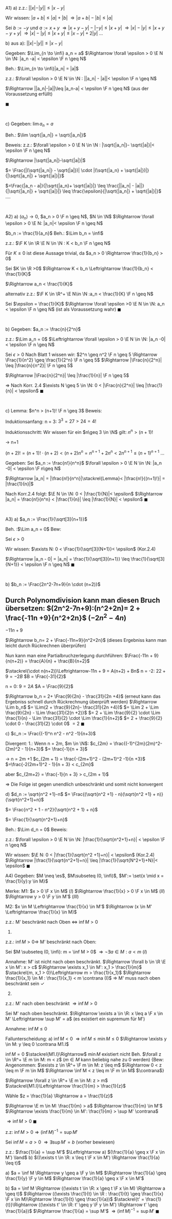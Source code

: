 A1)
a)
z.z.: $||x| - |y|| \leq |x - y|$

Wir wissen:
$|a+b| \leq |a|+|b|$
$\Rightarrow |a + b| - |b| \leq |a|$

Sei $b:= -y$ und $a:= x+y$
$\Rightarrow |x + y - y| - |-y| \leq |x + y|$
$\Rightarrow |x| - |y| \leq |x + y - y + y|$
$\Rightarrow |x| - |y| \leq |x + y| \leq |x - y| + 2 |y|$
...


b)
aus a): $||x| -|y|| \leq |x - y|$

Gegeben:
$\Lim_{n \to \infi} a_n = a$
$\Rightarrow \forall \epsilon > 0 \E N \in \N: |a_n -a| < \epsilon \F n \geq N$

Beh.:
$\Lim_{n \to \infi}|a_n| = |a|$

z.z.: 
$\forall \epsilon > 0 \E N \in \N : ||a_n| - |a||< \epsilon \F n \geq N$

$\Rightarrow ||a_n|-|a||\leq |a_n-a| < \epsilon \F n \geq N$ (aus der Voraussetzung erfüllt)

$\blacksquare$
<div style="page-break-after: always; visibility: hidden">
\pagebreak
</div>


c)
Gegeben:
$\lim a_n = a$ 

Beh.: 
$\lim \sqrt{|a_n|} = \sqrt{|a_n|}$

Beweis:
z.z.:
$\forall \epsilon > 0 \E N \in \N : |\sqrt{|a_n|}- \sqrt{|a|}|< \epsilon \F n \geq N$

$\Rightarrow |\sqrt{|a_n|}-\sqrt{|a|}|$

$= \Frac{|(\sqrt{|a_n|} - \sqrt{|a|})| \cdot |(\sqrt{|a_n} + \sqrt{|a|})|}{|\sqrt{|a_n|} + \sqrt{|a|}|}$

$=\Frac{|a_n - a|}{|\sqrt{|a_n}+ \sqrt{|a|}|} \leq \frac{||a_n| - |a||}{|\sqrt{|a_n|} + \sqrt{|a|}|} \leq \frac{\epsilon}{|\sqrt{|a_n|} + \sqrt{|a|}|}$  
....
<div style="page-break-after: always; visibility: hidden">
\pagebreak
</div>


A2)
a)
$(a_n) \to 0$, $a_n > 0 \F n \geq N$, $N \in \N$ 
$\Rightarrow \forall \epsilon > 0 \E N: |a_n|< \epsilon \F n \geq N$

$b_n := \frac{1}{a_n}$
Beh.:
$\Lim b_n = \infi$

z.z.:
$\F K \in \R \E N \in \N : K < b_n \F n \geq N$ 

Für $K \leq 0$ ist diese Aussage trivial, da $a_n > 0 \Rightarrow \frac{1}{b_n} > 0$

Sei $K \in \R >0$ 
$\Rightarrow K < b_n \Leftrightarrow \frac{1}{b_n} < \frac{1}{K}$

$\Rightarrow a_n < \frac{1}{K}$

alternativ z.z.:
$\F K \in \R^+ \E N\in \N :a_n < \frac{1}{K} \F n \geq N$

Sei $\epsilon = \frac{1}{K}$ 
$\Rightarrow \forall \epsilon >0 \E N \in \N: a_n < \epsilon \F n \geq N$
(ist als Voraussetzung wahr)
$\blacksquare$
<div style="page-break-after: always; visibility: hidden">
\pagebreak
</div>

b)
Gegeben:
$a_n := \frac{n}{2^n}$

z.z.:
$\Lim a_n = 0$
$\Leftrightarrow \forall \epsilon > 0 \E N \in \N: |a_n -0|< \epsilon \F n \geq N$

Sei $\epsilon >0$
Nach Blatt 1 wissen wir: $2^n \geq n^2 \F n \geq 5 \Rightarrow \Frac{1}{n^2} \geq \frac{1}{2^n} \F n \geq 5$
$\Rightarrow |\Frac{n}{2^n}| \leq |\frac{n}{n^2}| \F n \geq 5$

$\Rightarrow |\Frac{n}{2^n}| \leq |\frac{1}{n}| \F n \geq 5$

$\Rightarrow$ Nach Korr. 2.4 $\exists N \geq 5 \in \N: 0 < |\Frac{n}{2^n}| \leq |\frac{1}{n}| < \epsilon$ 
$\blacksquare$
<div style="page-break-after: always; visibility: hidden">
\pagebreak
</div>


c)
Lemma:
$n^n > (n+1)! \F n \geq 3$
Beweis:

Induktionsanfang:
n = 3:
$3^3 = 27 > 24 = 4!$

Induktionsschritt:
Wir wissen für ein $n\geq 3 \in \N$ gilt: $n^n > (n+1)!$

-> n+1

$(n+2)! = (n+1)! \cdot (n+2) < (n+2) n^n = n^{n+1} + 2n^n < 2n^{n+1} \leq (n+1)^{n+1}$ 
...

Gegeben:
Sei $a_n := \frac{n!}{n^n}$
$\forall \epsilon > 0  \E N \in \N: |a_n -0| < \epsilon \F n\geq N$

$\Rightarrow |a_n| = |\frac{n!}{n^n}|\stackrel{Lemma}< |\frac{n!}{(n+1)!}| = |\frac{1}{n}|$

Nach Korr.2.4 folgt: $\E N \in \N: 0 <  |\frac{1}{N}|< \epsilon$
$\Rightarrow |a_n| = \frac{n!}{n^n} < |\frac{1}{n}| \leq |\frac{1}{N}| < \epsilon$
$\blacksquare$
<div style="page-break-after: always; visibility: hidden">
\pagebreak
</div>

A3)
a)
$a_n := \Frac{1}{\sqrt[3]{n+1}}$

Beh. :$\Lim a_n = 0$
Bew:

Sei $\epsilon > 0$

Wir wissen:
$\exists N: 0 < \Frac{1}{\sqrt[3]{N+1}}< \epsilon$ (Kor.2.4)

$\Rightarrow |a_n - 0| = |a_n| = \frac{1}{\sqrt[3]{n+1}} \leq \frac{1}{\sqrt[3]{N+1}} < \epsilon \F n \geq N$ 
$\blacksquare$
<div style="page-break-after: always; visibility: hidden">
\pagebreak
</div>


b)
$b_n := \Frac{2n^2-7n+9}{n \cdot (n+2)}$

Durch Polynomdivision kann man diesen Bruch übersetzen:
$(2n^2-7n+9):(n^2+2n)= 2 + \frac{-11n +9}{n^2+2n}$
$(-2n^2 -4n)$
-----------
$-11n + 9$

$\Rightarrow b_n= 2 + \Frac{-11n+9}{n^2+2n}$ (dieses Ergebniss kann man leicht durch Rückrechnen überprüfen)

Nun kann man eine Partialbruchzerlegung durchführen:
$\Frac{-11n + 9}{n(n+2)} = \frac{A}{n} + \frac{B}{n+2}$

$\stackrel{\cdot n(n+2)}\Leftrightarrow-11n + 9 = A(n+2) + Bn$
n = -2:
$22 + 9 = -2B$
$B = \Frac{-31}{2}$

n = 0:
$9 = 2A$
$A = \Frac{9}{2}$

$\Rightarrow b_n = 2+ \Frac{9}{2n} - \frac{31}{2n +4}$ (erneut kann das Ergebniss schnell durch Rückrechnung überprüft werden)
$\Rightarrow \Lim b_n$ 
$= \Lim(2 + \frac{9}{2n}- \frac{31}{2n +4})$
$= \Lim 2 + \Lim \frac{9}{2n} - \Lim \frac{31}{2(n +2)}$
$= 2 + \Lim \frac{9}{2} \cdot \Lim \frac{1}{n} - \Lim \frac{31}{2} \cdot \Lim \frac{1}{n+2}$
$= 2 + \frac{9}{2} \cdot 0 - \frac{31}{2} \cdot 0$
$= 2$
$\blacksquare$


c)
$c_n := \Frac{(-1)^n n^2 - n^2 -1}{n+3}$

Divergent:
1.:
Wenn n = 2m, $m \in \N$:
$c_{2m} = \frac{(-1)^{2m}(2m)^2-(2m)^2 - 1}{n+3}$
$= \frac{-1}{n + 3}$

-> n = 2m +1
$c_{2m + 1} = \frac{-(2m+1)^2 - (2m+1)^2 -1}{n +3}$
$=\frac{-2(2m+1)^2 - 1}{n + 3} < c_{2m}$

aber $c_{2m+2} = \frac{-1}{n + 3} > c_{2m + 1}$

$\Rightarrow$ Die Folge ist gegen unendlich unbeschränkt und somit nicht konvergent


d)
$d_n := \sqrt{n^2 +1}-n$
$= \Frac{(\sqrt{n^2 +1} - n)(\sqrt{n^2 +1} + n)}{\sqrt{n^2+1}+n}$

$= \Frac{n^2 + 1 - n^2}{\sqrt{n^2 + 1} + n}$ 

$= \Frac{1}{\sqrt{n^2+1}+n}$

Beh.:
$\Lim d_n = 0$
Beweis:

z.z.: 
$\forall \epsilon > 0 \E N \in \N: |\frac{1}{\sqrt{n^2+1}+n}| < \epsilon \F n \geq N$

Wir wissen:
$\E N: 0 < |\frac{1}{\sqrt{n^2 +1}+n}| < \epsilon$ (Kor.2.4)
$\Rightarrow |\frac{1}{\sqrt{n^2+1}+n}| \leq |\frac{1}{\sqrt{N^2+1}+N}|< \epsilon$ 
$\blacksquare$


A4)
Gegeben:
$M \neq \es$, $M\subseteq (0, \infi)$, $M':= \set{x \mid x = \frac{1}{y}:y \in M}$

Merke: 
M1:
$x > 0 \F x \in M$    $(I)$
$\Rightarrow \frac{1}{x} > 0 \F x \in M$    $(II)$
$\Rightarrow y > 0 \F y \in M'$     $(III)$


M2:
$x \in M \Leftrightarrow \frac{1}{x} \in M'$
$\Rightarrow (x \in M' \Leftrightarrow \frac{1}{x} \in M)$


z.z.:
M' beschränkt nach Oben $\Leftrightarrow$ $\inf M > 0$

1)
z.z.: $\inf M > 0 \Rightarrow$ M' beschränkt nach Oben:


Sei $M \subseteq (0, \infi): m = \inf M > 0$
$\Rightarrow \lnot \exists a \in M: a < m$    $(I)$

Annahme:
M' ist nicht nach oben beschränkt.
$\Rightarrow \forall b \in \R \E x \in M': x > c$
$\Rightarrow \exists x_1 \in M': x_1 > \frac{1}{m}$
$\stackrel{m, x_1 > 0}\Leftrightarrow m > \frac{1}{x_1}$
$\Rightarrow \frac{1}{x_1} \in M : \frac{1}{x_1} < m \contrana (I)$
$\Rightarrow$
M' muss nach oben beschränkt sein
$\checkmark$


2)
z.z.: M' nach oben beschränkt $\Rightarrow \inf M > 0$

Sei M' nach oben beschränkt.
$\Rightarrow \exists a \in \R: x \leq a \F x \in M' \Leftrightarrow \sup M' = a$ (es existiert ein supremum für M')

Annahme:
$\inf M \leq 0$

Fallunterscheidung:
a) $\inf M < 0$
$\Rightarrow \inf M \leq \min M \leq 0$
$\Rightarrow \exists y \in M: y \leq 0 \contrana M1.I$

$\inf M = 0$
$\stackrel{M1.I}\Rightarrow$ $\min M$ existiert nicht
Beh. $\forall z \in \R^+ \E m \in M: m < z$ ($m\in M$ kann beliebig nahe zu 0 werden)
{Bew: 
Angenommen: $\exists z \in \R^+ \F m \in M: z \leq m$
$\Rightarrow 0 < z \leq m \F m \in M$
$\Rightarrow \inf M < z \leq m \F m \in M$ $\contrana$}

$\Rightarrow  \forall z \in \R^+ \E m \in M: z > m$
$\stackrel{M1.I}\Leftrightarrow \frac{1}{m} > \frac{1}{z}$

Wähle $z = \frac{1}{a} \Rightarrow a = \frac{1}{z}$

$\Rightarrow \E m \in M: \frac{1}{m} > a$
$\Rightarrow \frac{1}{m} \in M'$
$\Rightarrow \exists \frac{1}{m} \in M': \frac{1}{m} > \sup M' \contrana$

$\Rightarrow \inf M > 0$
$\blacksquare$

z.z: $\inf M > 0 \Rightarrow (\inf M)^{-1} = \sup M'$

Sei $\inf M = a > 0$
$\Rightarrow \exists \sup M' = b$ (vorher bewiesen)

z.z.:
$\frac{1}{a} = \sup M'$
$\Leftrightarrow 
a) $(\frac{1}{a} \geq x \F x \in M') \land$ 
b) $((\exists t \in \R: x \leq t \F x \in M') \Rightarrow \frac{1}{a} \leq t)$

a) 
$a = \inf M \Rightarrow y \geq a \F y \in M$
$\Rightarrow \frac{1}{a} \geq \frac{1}{y} \F y \in M$
$\Rightarrow \frac{1}{a} \geq x \F x \in M'$

b)
$a = \inf M \Rightarrow ((\exists t \in \R: x \geq t \F x \in M) \Rightarrow a \geq t)$ 
$\Rightarrow ((\exists \frac{1}{t} \in \R : \frac{1}{t} \geq \frac{1}{x} \F x \in M)\Rightarrow \frac{1}{t} \geq \frac{1}{a})$
$\stackrel{t' = \frac{1}{t}}\Rightarrow ((\exists t' \in \R: t' \geq y \F y \in M') \Rightarrow t' \geq \frac{1}{a})$
$\Rightarrow \frac{1}{a} = \sup M'$ 
$\Rightarrow (\inf M)^{-1} = \sup M'$
$\blacksquare$


